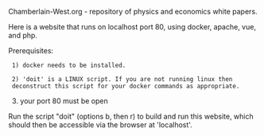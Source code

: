 Chamberlain-West.org - repository of physics and economics white papers.

Here is a website that runs on localhost port 80, using docker, apache, vue, and php.

Prerequisites:

     1) docker needs to be installed.

     2) 'doit' is a LINUX script. If you are not running linux then 
     deconstruct this script for your docker commands as appropriate.

3) your port 80 must be open

Run the script "doit" (options b, then r) to build and run this website, which should then be accessible via the browser at 'localhost'.
